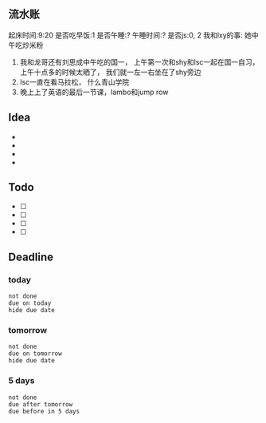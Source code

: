 ## 流水账
起床时间:9:20
是否吃早饭:1
是否午睡:?
午睡时间:?
是否js:0, 2
我和lxy的事: 她中午吃炒米粉
1. 我和龙哥还有刘思成中午吃的国一， 上午第一次和shy和lsc一起在国一自习，上午十点多的时候太晒了， 我们就一左一右坐在了shy旁边
2. lsc一直在看马拉松， 什么青山学院
3. 晚上上了英语的最后一节课，lambo和jump row

## Idea
- 
- 
- 
- 

## Todo
- [ ] 
- [ ] 
- [ ] 
- [ ] 

## Deadline
### today
```tasks
not done
due on today
hide due date
```
### tomorrow
```tasks
not done
due on tomorrow
hide due date
```
### 5 days
```tasks
not done
due after tomorrow
due before in 5 days
```
